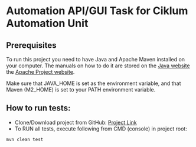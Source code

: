 # Automation API/GUI Task for Ciklum Automation Unit
## Prerequisites

To run this project you need to have Java and Apache Maven installed on your computer. The manuals on how to do it are stored on the [Java website](https://www.java.com/en/download/help/download_options.xml) the [Apache Project website](https://maven.apache.org/install.html).

Make sure that JAVA_HOME is set as the environment variable,
and that Maven (M2_HOME) is set to your PATH environment variable.

## How to run tests:
- Clone/Download project from GitHub: [Project Link](https://github.com/artemmlg/Ciklum-Automation-Interview-Task)
- To RUN all tests, execute following from CMD (console) in project root:
```
mvn clean test
```